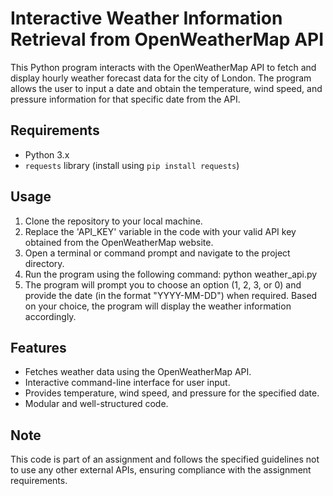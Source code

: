 # Interactive Weather Information Retrieval from OpenWeatherMap API

This Python program interacts with the OpenWeatherMap API to fetch and display hourly weather forecast data for the city of London. The program allows the user to input a date and obtain the temperature, wind speed, and pressure information for that specific date from the API.

## Requirements

- Python 3.x
- `requests` library (install using `pip install requests`)

## Usage

1. Clone the repository to your local machine.
2. Replace the 'API_KEY' variable in the code with your valid API key obtained from the OpenWeatherMap website.
3. Open a terminal or command prompt and navigate to the project directory.
4. Run the program using the following command:
   python weather_api.py
5. The program will prompt you to choose an option (1, 2, 3, or 0) and provide the date (in the format "YYYY-MM-DD") when required. Based on your choice, the program will display the weather information accordingly.

## Features

- Fetches weather data using the OpenWeatherMap API.
- Interactive command-line interface for user input.
- Provides temperature, wind speed, and pressure for the specified date.
- Modular and well-structured code.

## Note

This code is part of an assignment and follows the specified guidelines not to use any other external APIs, ensuring compliance with the assignment requirements.

